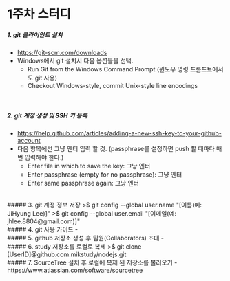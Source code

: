 1주차 스터디
=====

##### 1. git 클라이언트 설치
- <https://git-scm.com/downloads>
- Windows에서 git 설치시 다음 옵션들을 선택.
  - Run Git from the Windows Command Prompt (윈도우 명령 프롬프트에서도 git 사용)
  - Checkout Windows-style, commit Unix-style line encodings
<br>

##### 2. git 계정 생성 및 SSH 키 등록
- <https://help.github.com/articles/adding-a-new-ssh-key-to-your-github-account>
- 다음 항목에선 그냥 엔터 입력 할 것. (passphrase를 설정하면 push 할 때마다 매번 입력해야 한다.)
  - Enter file in which to save the key: 그냥 엔터
  - Enter passphrase (empty for no passphrase): 그냥 엔터
  - Enter same passphrase again: 그냥 엔터

<br>
##### 3. git 계정 정보 저장
>$ git config --global user.name "[이름(예: JiHyung Lee)]"  
>$ git config --global user.email "[이메일(예: jhlee.8804@gmail.com)]"

<br>
##### 4. git 사용 가이드
- <https://rogerdudler.github.io/git-guide/index.ko.html>

<br>
##### 5. github 저장소 생성 후 팀원(Collaborators) 초대
- <https://help.github.com/articles/inviting-collaborators-to-a-personal-repository/>

<br>
##### 6. study 저장소를 로컬로 복제
>$ git clone [UserID]@github.com:mikstudy/nodejs.git

<br>
##### 7. SourceTree 설치 후 로컬에 복제 된 저장소를 불러오기
- https://www.atlassian.com/software/sourcetree

